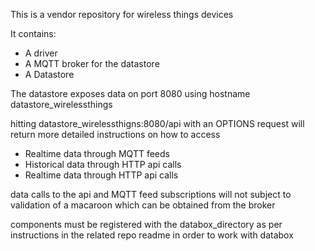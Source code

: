 This is a vendor repository for wireless things devices

It contains: 
* A driver
* A MQTT broker for the datastore
* A Datastore

The datastore exposes data on port 8080 using hostname datastore_wirelessthings

hitting datastore_wirelessthigns:8080/api with an OPTIONS request will return more detailed instructions on how to access
* Realtime data through MQTT feeds
* Historical data through HTTP api calls
* Realtime data through HTTP api calls 

data calls to the api and MQTT feed subscriptions will not subject to validation of a macaroon which can be obtained from the broker 

components must be registered with the databox_directory as per instructions in the related repo readme in order to work with databox
